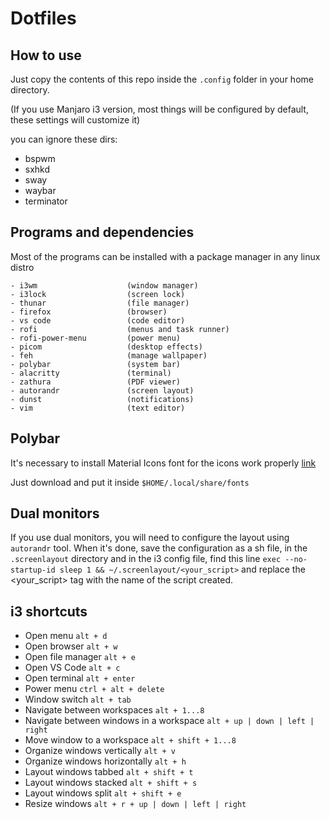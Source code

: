 # Dotfiles

## How to use
Just copy the contents of this repo inside the `.config` folder in your home directory.

(If you use Manjaro i3 version, most things will be configured by default, these settings will customize it)

you can ignore these dirs:
- bspwm
- sxhkd
- sway
- waybar
- terminator

## Programs and dependencies
Most of the programs can be installed with a package manager in any linux distro

```
- i3wm                    (window manager)
- i3lock                  (screen lock)
- thunar                  (file manager)
- firefox                 (browser)
- vs code                 (code editor)
- rofi                    (menus and task runner)
- rofi-power-menu         (power menu)
- picom                   (desktop effects)
- feh                     (manage wallpaper)
- polybar                 (system bar)
- alacritty               (terminal)
- zathura                 (PDF viewer)
- autorandr               (screen layout)
- dunst                   (notifications)
- vim                     (text editor)
```

## Polybar
It's necessary to install Material Icons font for the icons work properly
[link](https://github.com/google/material-design-icons/blob/master/font/MaterialIcons-Regular.ttf)

Just download and put it inside `$HOME/.local/share/fonts`

## Dual monitors
If you use dual monitors, you will need to configure the layout using `autorandr` tool. When it's done, save the configuration as a sh file, in the `.screenlayout` directory
and in the i3 config file, find this line `exec --no-startup-id sleep 1 && ~/.screenlayout/<your_script>` and replace the <your_script> tag with the name of the script created.

## i3 shortcuts
- Open menu `alt + d`
- Open browser `alt + w`
- Open file manager `alt + e`
- Open VS Code `alt + c`
- Open terminal `alt + enter`
- Power menu `ctrl + alt + delete`
- Window switch `alt + tab`
- Navigate between workspaces `alt + 1...8`
- Navigate between windows in a workspace `alt + up | down | left | right`
- Move window to a workspace `alt + shift + 1...8`
- Organize windows vertically `alt + v`
- Organize windows horizontally `alt + h`
- Layout windows tabbed `alt + shift + t`
- Layout windows stacked `alt + shift + s`
- Layout windows split `alt + shift + e`
- Resize windows `alt + r + up | down | left | right`
